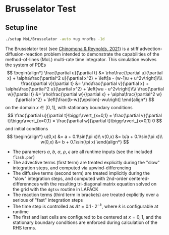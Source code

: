 # Brusselator Test

## Setup line
```bash
./setup MoL/Brusselator -auto +ug +nofbs -1d
```
The Brusselator test (see [Chinomona & Reynolds, 2021](https://arxiv.org/abs/2007.09776)) is a stiff advection-diffusion-reaction problem intended to demonstrate the capabilities of the method-of-lines (MoL) multi-rate time integrator.  This simulation evolves the system of PDEs
$$
\begin{align*}
\frac{\partial u}{\partial t} &= \rho\frac{\partial u}{\partial x} + \alpha\frac{\partial^2 u}{\partial x^2} + \left[a - (w-1)u + u^2v\right]\\\\
\frac{\partial v}{\partial t} &= \rho\frac{\partial v}{\partial x} + \alpha\frac{\partial^2 u}{\partial x^2} + \left[wu - u^2v\right]\\\\
\frac{\partial w}{\partial t} &= \rho\frac{\partial w}{\partial x} + \alpha\frac{\partial^2 w}{\partial x^2} + \left[\frac{b-w}{\epsilon}-wu\right]
\end{align*}
$$
on the domain $x\in[0,1]$, with stationary boundary conditions
$$
\frac{\partial u}{\partial t}\biggr\rvert_{x=0,1} = \frac{\partial v}{\partial t}\biggr\rvert_{x=0,1} = \frac{\partial w}{\partial t}\biggr\rvert_{x=0,1} 0
$$
and initial conditions
$$
\begin{align*}
u(0,x) &= a + 0.1\sin(\pi x)\\
v(0,x) &= b/a + 0.1\sin(\pi x)\\
w(0,x) &= b + 0.1\sin(\pi x)
\end{align*}
$$

- The parameters $a$, $b$, $\alpha$, $\rho$, $\epsilon$ are all runtime inputs (see the included `flash.par`)
- The advective terms (first term) are treated explicitly during the "slow" integration steps, and computed via upwind-differencing
- The diffusive terms (second term) are treated implicitly during the "slow" integration steps, and computed with 2nd-order centered-differennces with the resulting tri-diagonal matrix equation solved on the grid with the `dgtsv` routine in LAPACK
- The reaction terms (third term in brackets) are treated explicitly over a serious of "fast" integration steps
- The time step is controlled as $\Delta t = 0.1\cdot 2^{-k}$, where $k$ is configurable at runtime
- The first and last cells are configured to be centered at $x = 0,1$, and the stationary boundary conditions are enforced during calculation of the RHS terms.